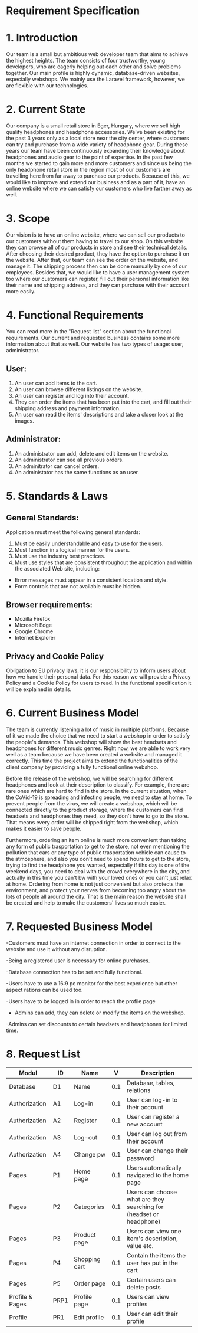 # Requirement Specification


# 1. Introduction
Our team is a small but ambitious web developer team that aims to achieve the highest heights. The team consists of four trustworthy, young developers, who are eagerly helping out each other and solve problems together. Our main profile is highly dynamic, database-driven websites, especially webshops. We mainly use the Laravel framework, however, we are flexible with our technologies.

# 2. Current State
Our company is a small retail store in Eger, Hungary, where we sell high quality headphones and headphone accessories. We've been existing for the past 3 years only as a local store near the city center, where customers can try and purchase from a wide variety of headphone gear. During these years our team have been continuously expanding their knowledge about headphones and audio gear to the point of expertise. In the past few months we started to gain more and more customers and since us being the only headphone retail store in the region most of our customers are travelling here from far away to purchase our products. Because of this, we would like to improve and extend our business and as a part of it, have an online website where we can satisfy our customers who live farther away as well.

# 3. Scope
Our vision is to have an online website, where we can sell our products to our customers without them having to travel to our shop. On this website they can browse all of our products in store and see their technical details. After choosing their desired product, they have the option to purchase it on the website. After that, our team can see the order on the website, and manage it. The shipping process then can be done manually by one of our employees. Besides that, we would like to have a user management system too where our customers can register, fill out their personal information like their name and shipping address, and they can purchase with their account more easily.

# 4. Functional Requirements
You can read more in the "Request list" section about the functional requirements. Our current and requested business contains some more information about that as well.
Our website has two types of usage: user, administrator.
## User:
1. An user can add items to the cart.
2. An user can browse different listings on the website.
3. An user can register and log into their account.
4. They can order the items that has been put into the cart, and fill out their shipping address and payment information.
5. An user can read the items' descriptions and take a closer look at the images.

## Administrator:
1. An administrator can add, delete and edit items on the website.
2. An administrator can see all previous orders.
3. An adminitrator can cancel orders.
4. An administator has the same functions as an user.

# 5. Standards & Laws
## General Standards:
Application must meet the following general standards:

1.  Must be easily understandable and easy to use for the users.
2.  Must function in a logical manner for the users.
3.  Must use the industry best practices.
4.  Must use styles that are consistent throughout the application and within the associated Web site, including:

-   Error messages must appear in a consistent location and style.
-   Form controls that are not available must be hidden.


## Browser requirements:
-   Mozilla Firefox
-   Microsoft Edge
-   Google Chrome
-   Internet Explorer


## Privacy and Cookie Policy
Obligation to EU privacy laws, it is our responsibility to inform users about how we handle their personal data. For this reason we will provide a Privacy Policy and a Cookie Policy for users to read. In the functional specification it will be explained in details.


# 6. Current Business Model
The team is currently listening a lot of music in multiple platforms. Because of it we made the choice that we need to start a webshop in order to satisfy the people's demands. This webshop will show the best headsets and headphones for different music genres.  Right now, we are able to work very well as a team because we have been created a website and managed it correctly.
This time the project aims to extend the functionalities of the client company by providing a fully functional online webshop.

Before the release of the webshop, we will be searching for different headphones and look at their description to classify. For example, there are rare ones which are hard to find in the store.
In the current situation, when the CoVid-19 is spreading and infecting people, we need to stay at home. To prevent people from the virus, we will create a webshop, which will be connected directly to the product storage, where the customers can find headsets and headphones they need, so they don't have to go to the store. That means every order will be shipped right from the webshop, which makes it easier to save people.

Furthermore, ordering an item online is much more convenient than taking any form of public trasportation to get to the store, not even mentioning the pollution that cars or any type of public trasportation vehicle can cause to the atmosphere, and also you don't need to spend hours to get to the store, trying to find the headphone you wanted, especially if tihs day is one of the weekend days, you need to deal with the crowd everywhere in the city, and actually in this time you can't bw with your loved ones or  you can't just relax at home.
Ordering from home is not just convenient but also protects the environment, and protect your nerves from becoming too angry about the lots of people all around the city. That is the main reason the website shall be created and help to make the customers' lives so much easier.

# 7. Requested Business Model
-Customers must have an internet connection in order to connect to the website and use it without any disruption.

-Being a registered user is necessary for online purchases.

-Database connection has to be set and fully functional.

-Users have to use a 16:9 pc monitor for the best experience but other aspect rations can be used too.

-Users have to be logged in in order to reach the profile page

- Admins can add, they can delete or modify the items on the webshop.

-Admins can set discounts to certain headsets and headphones for limited time.

# 8. Request List

| Modul | ID | Name | V | Description |
|--------|---------|-----------|-----------|-------------|
|Database|D1|Name|0.1|Database, tables, relations|
|Authorization|A1|Log-in|0.1|User can log-in to their account|
|Authorization|A2|Register|0.1|User can register a new account|
|Authorization|A3|Log-out|0.1|User can log out from their account|
Authorization|A4|Change pw|0.1|User can change their password|
|Pages|P1|Home page|0.1| Users automatically navigated to the home page|
|Pages|P2|Categories|0.1|Users can choose what are they searching for (headset or headphone)|
|Pages|P3|Product page|0.1|Users can view one item's description, value etc.|
|Pages|P4|Shopping cart|0.1|Contain the items the user has put in the cart|
|Pages|P5|Order page|0.1|Certain users can delete posts |
|Profile & Pages|PRP1|Profile page|0.1|Users can view profiles|
|Profile|PR1|Edit profile|0.1|User can edit their profile|